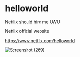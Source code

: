 # helloworld
 Netflix should hire me UWU
 
 Netflix official website
 
 https://www.netflix.com/helloworld
 
![Screenshot (269)](https://github.com/andreimandrique/helloworld/assets/158472848/7176f6ac-3d76-4776-9b29-b2ab4b61be3a)


